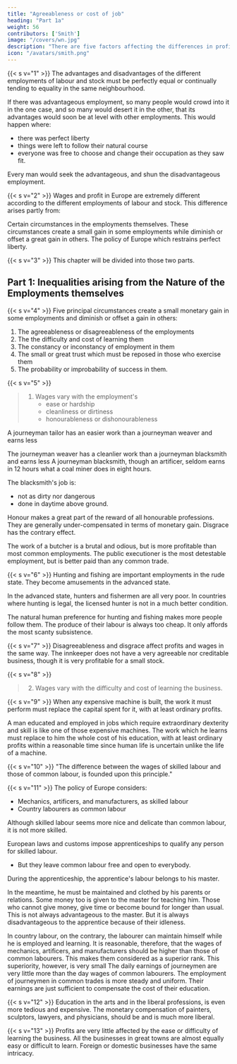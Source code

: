 ```yaml
---
title: "Agreeableness or cost of job"
heading: "Part 1a"
weight: 56
contributors: ['Smith']
image: "/covers/wn.jpg"
description: "There are five factors affecting the differences in profits and wages"
icon: "/avatars/smith.png"
---
```



{{< s v="1" >}} The advantages and disadvantages of the different employments of labour and stock must be perfectly equal or continually tending to equality in the same neighbourhood.

If there was advantageous employment, so many people would crowd into it in the one case, and so many would desert it in the other, that its advantages would soon be at level with other employments. This would happen where:
- there was perfect liberty
- things were left to follow their natural course
- everyone was free to choose and change their occupation as they saw fit.

Every man would seek the advantageous, and shun the disadvantageous employment.

{{< s v="2" >}} Wages and profit in Europe are extremely different according to the different employments of labour and stock. This difference arises partly from:

Certain circumstances in the employments themselves.
These circumstances create a small gain in some employments while diminish or offset a great gain in others.
The policy of Europe which restrains perfect liberty.


{{< s v="3" >}} This chapter will be divided into those two parts.


## Part 1: Inequalities arising from the Nature of the Employments themselves

{{< s v="4" >}} Five principal circumstances create a small monetary gain in some employments and diminish or offset a gain in others:

1. The agreeableness or disagreeableness of the employments
2. The the difficulty and cost of learning them
3. The constancy or inconstancy of employment in them
4. The small or great trust which must be reposed in those who exercise them
5. The probability or improbability of success in them.

{{< s v="5" >}}

> 1. Wages vary with the employment's <ul><li>ease or hardship</li><li>cleanliness or dirtiness</li><li>honourableness or dishonourableness</li>

A journeyman tailor has an easier work than a journeyman weaver and earns less

The journeyman weaver has a cleanlier work than a journeyman blacksmith and earns less
A journeyman blacksmith, though an artificer, seldom earns in 12 hours what a coal miner does in eight hours.

The blacksmith's job is: 
- not as dirty nor dangerous
- done in daytime above ground.

Honour makes a great part of the reward of all honourable professions.
They are generally under-compensated in terms of monetary gain.
Disgrace has the contrary effect.

The work of a butcher is a brutal and odious, but is more profitable than most common employments.
The public executioner is the most detestable employment, but is better paid than any common trade.

{{< s v="6" >}} Hunting and fishing are important employments in the rude state.
They become amusements in the advanced state.

In the advanced state, hunters and fishermen are all very poor.
In countries where hunting is legal, the licensed hunter is not in a much better condition.

The natural human preference for hunting and fishing makes more people follow them.
The produce of their labour is always too cheap.
It only affords the most scanty subsistence.


{{< s v="7" >}} Disagreeableness and disgrace affect profits and wages in the same way. The innkeeper does not have a very agreeable nor creditable business, though it is very profitable for a small stock.


{{< s v="8" >}}

> 2. Wages vary with the difficulty and cost of learning the business.

{{< s v="9" >}} When any expensive machine is built, the work it must perform must replace the capital spent for it, with at least ordinary profits.

A man educated and employed in jobs which require extraordinary dexterity and skill is like one of those expensive machines.
The work which he learns must replace to him the whole cost of his education, with at least ordinary profits within a reasonable time since human life is uncertain unlike the life of a machine.

{{< s v="10" >}} "The difference between the wages of skilled labour and those of common labour, is founded upon this principle."

{{< s v="11" >}} The policy of Europe considers:
- Mechanics, artificers, and manufacturers, as skilled labour
- Country labourers as common labour

Although skilled labour seems more nice and delicate than common labour, it is not more skilled.

European laws and customs impose apprenticeships to qualify any person for skilled labour.
- But they leave common labour free and open to everybody.

During the apprenticeship, the apprentice's labour belongs to his master.

In the meantime, he must be maintained and clothed by his parents or relations.
Some money too is given to the master for teaching him.
Those who cannot give money, give time or become bound for longer than usual.
This is not always advantageous to the master.
But it is always disadvantageous to the apprentice because of their idleness.

In country labour, on the contrary, the labourer can maintain himself while he is employed and learning.
It is reasonable, therefore, that the wages of mechanics, artificers, and manufacturers should be higher than those of common labourers.
This makes them considered as a superior rank.
This superiority, however, is very small
The daily earnings of journeymen are very little more than the day wages of common labourers.
The employment of journeymen in common trades is more steady and uniform.
Their earnings are just sufficient to compensate the cost of their education.


{{< s v="12" >}} Education in the arts and in the liberal professions, is even more tedious and expensive. The monetary compensation of painters, sculptors, lawyers, and physicians, should be and is much more liberal.

{{< s v="13" >}} Profits are very little affected by the ease or difficulty of learning the business. All the businesses in great towns are  almost equally easy or difficult to learn. Foreign or domestic businesses have the same intricacy.
